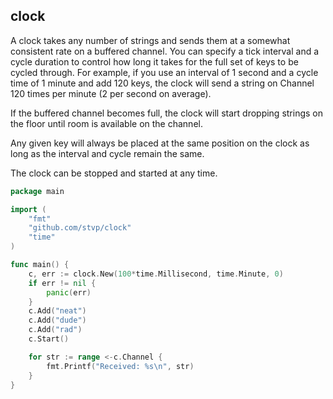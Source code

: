 clock
-----

A clock takes any number of strings and sends them at a somewhat consistent rate
on a buffered channel. You can specify a tick interval and a cycle duration to
control how long it takes for the full set of keys to be cycled through. For
example, if you use an interval of 1 second and a cycle time of 1 minute and add
120 keys, the clock will send a string on Channel 120 times per minute (2 per
second on average).

If the buffered channel becomes full, the clock will start dropping strings on
the floor until room is available on the channel.

Any given key will always be placed at the same position on the clock as long as
the interval and cycle remain the same.

The clock can be stopped and started at any time.

```go
package main

import (
	"fmt"
	"github.com/stvp/clock"
	"time"
)

func main() {
	c, err := clock.New(100*time.Millisecond, time.Minute, 0)
	if err != nil {
		panic(err)
	}
	c.Add("neat")
	c.Add("dude")
	c.Add("rad")
	c.Start()

	for str := range <-c.Channel {
		fmt.Printf("Received: %s\n", str)
	}
}
```


